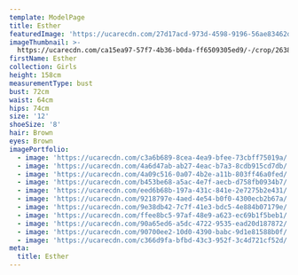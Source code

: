 ```yaml
---
template: ModelPage
title: Esther
featuredImage: 'https://ucarecdn.com/27d17acd-973d-4598-9196-56ae83462d16/'
imageThumbnail: >-
  https://ucarecdn.com/ca15ea97-57f7-4b36-b0da-ff6509305ed9/-/crop/2638x3383/1371,0/-/preview/
firstName: Esther
collection: Girls
height: 158cm
measurementType: bust
bust: 72cm
waist: 64cm
hips: 74cm
size: '12'
shoeSize: '8'
hair: Brown
eyes: Brown
imagePortfolio:
  - image: 'https://ucarecdn.com/c3a6b689-8cea-4ea9-bfee-73cbff75019a/'
  - image: 'https://ucarecdn.com/4a6d47ab-ab27-4eac-b7a3-8cdb915cd7db/'
  - image: 'https://ucarecdn.com/4a09c516-0a07-4b2e-a11b-803ff46a0fed/'
  - image: 'https://ucarecdn.com/b453be68-a5ac-4e7f-aecb-d758fb0934b7/'
  - image: 'https://ucarecdn.com/eed6b68b-197a-431c-841e-2e7275b2e431/'
  - image: 'https://ucarecdn.com/9218797e-4aed-4e54-b0f0-4300ecb2b67a/'
  - image: 'https://ucarecdn.com/9e38db42-7c7f-41e3-bdc5-4e884b07179e/'
  - image: 'https://ucarecdn.com/ffee8bc5-97af-48e9-a623-ec69b1f5beb1/'
  - image: 'https://ucarecdn.com/90a65ed6-a5dc-4722-9535-ead20d187872/'
  - image: 'https://ucarecdn.com/90700ee2-10d0-4390-babc-9d1e81588b0f/'
  - image: 'https://ucarecdn.com/c366d9fa-bfbd-43c3-952f-3c4d721cf52d/'
meta:
  title: Esther
---
```


